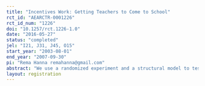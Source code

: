 ```yaml
---
title: "Incentives Work: Getting Teachers to Come to School"
rct_id: "AEARCTR-0001226"
rct_id_num: "1226"
doi: "10.1257/rct.1226-1.0"
date: "2016-05-27"
status: "completed"
jel: "I21, J31, J45, O15"
start_year: "2003-08-01"
end_year: "2007-09-30"
pi: "Rema Hanna remahanna@gmail.com"
abstract: "We use a randomized experiment and a structural model to test whether monitoring and financial incentives can reduce teacher absence and increase learning in India. In treatment schools, teachers’ attendance was monitored daily using cameras, and their salaries were made a nonlinear function of attendance. Teacher absenteeism in the treatment group fell by 21 percentage points relative to the control group, and the children’s test scores increased by 0.17 standard deviations. We estimate a structural dynamic labor supply model and find that teachers respond strongly to financial incentives. Our model is used to compute cost-minimizing compensation policies."
layout: registration
---
```



